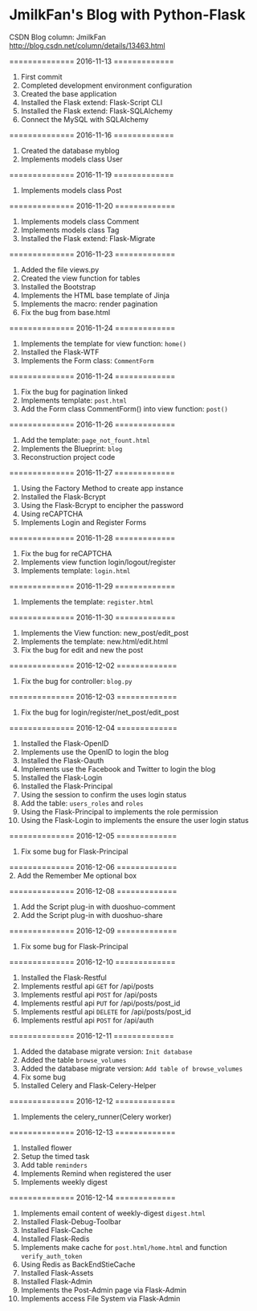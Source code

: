 # JmilkFan's Blog with Python-Flask

CSDN Blog column: JmilkFan http://blog.csdn.net/column/details/13463.html<br>

============== 2016-11-13 =============<br>
1. First commit <br>
2. Completed development environment configuration<br>
3. Created the base application<br>
4. Installed the Flask extend: Flask-Script CLI<br>
5. Installed the Flask extend: Flask-SQLAlchemy<br>
6. Connect the MySQL with SQLAlchemy

============== 2016-11-16 =============<br>
1. Created the database myblog<br>
2. Implements models class User<br>

============== 2016-11-19 =============<br>
1. Implements models class Post<br>

============== 2016-11-20 =============<br>
1. Implements models class Comment<br>
2. Implements models class Tag<br>
3. Installed the Flask extend: Flask-Migrate

============== 2016-11-23 =============<br>
1. Added the file views.py<br>
2. Created the view function for tables<br>
3. Installed the Bootstrap<br>
4. Implements the HTML base template of Jinja<br>
5. Implements the macro: render pagination<br>
6. Fix the bug from base.html

============== 2016-11-24 =============<br>
1. Implements the template for view function: `home()`<br>
2. Installed the Flask-WTF<br>
3. Implements the Form class: `CommentForm`<br>

============== 2016-11-24 =============<br>
1. Fix the bug for pagination linked<br>
2. Implements template: `post.html`<br>
3. Add the Form class CommentForm() into view function: `post()`<br>

============== 2016-11-26 =============<br>
1. Add the template: `page_not_fount.html`<br>
2. Implements the Blueprint: `blog`<br>
3. Reconstruction project code<br>

============== 2016-11-27 =============<br>
1. Using the Factory Method to create app instance<br>
2. Installed the Flask-Bcrypt<br>
3. Using the Flask-Bcrypt to encipher the password<br>
4. Using reCAPTCHA<br>
5. Implements Login and Register Forms<br>

============== 2016-11-28 =============<br>
1. Fix the bug for reCAPTCHA<br>
2. Implements view function login/logout/register<br>
3. Implements template: `login.html`<br>

============== 2016-11-29 =============<br>
1. Implements the template: `register.html`

============== 2016-11-30 =============<br>
1. Implements the View function: new_post/edit_post<br>
2. Implements the template: new.html/edit.html<br>
3. Fix the bug for edit and new the post<br>

============== 2016-12-02 =============<br>
1. Fix the bug for controller: `blog.py`<br>

============== 2016-12-03 =============<br>
1. Fix the bug for login/register/net_post/edit_post<br>

============== 2016-12-04 =============<br>
1. Installed the Flask-OpenID<br>
2. Implements use the OpenID to login the blog<br>
3. Installed the Flask-Oauth<br>
4. Implements use the Facebook and Twitter to login the blog<br>
5. Installed the Flask-Login<br>
6. Installed the Flask-Principal<br>
7. Using the session to confirm the uses login status<br>
8. Add the table: `users_roles` and `roles`<br>
9. Using the Flask-Principal to implements the role permission<br>
10. Using the Flask-Login to implements the ensure the user login status<br>

============== 2016-12-05 =============<br>
1. Fix some bug for Flask-Principal<br>

============== 2016-12-06 =============<br>
2. Add the Remember Me optional box<br>

============== 2016-12-08 =============<br>
1. Add the Script plug-in with duoshuo-comment<br>
2. Add the Script plug-in with duoshuo-share<br>

============== 2016-12-09 =============<br>
1. Fix some bug for Flask-Principal<br>

============== 2016-12-10 =============<br>
1. Installed the Flask-Restful<br>
2. Implements restful api `GET` for /api/posts<br>
3. Implements restful api `POST` for /api/posts<br>
4. Implements restful api `PUT` for /api/posts/post_id<br>
5. Implements restful api `DELETE` for /api/posts/post_id<br>
6. Implements restful api `POST` for /api/auth<br>

============== 2016-12-11 =============<br>
1. Added the database migrate version: `Init database`<br>
2. Added the table `browse_volumes`<br>
3. Added the database migrate version: `Add table of browse_volumes`<br>
4. Fix some bug<br>
5. Installed Celery and Flask-Celery-Helper<br>

============== 2016-12-12 =============<br>
1. Implements the celery_runner(Celery worker)<br>

============== 2016-12-13 =============<br>
1. Installed flower<br>
2. Setup the timed task<br>
3. Add table `reminders`<br>
4. Implements Remind when registered the user<br>
5. Implements weekly digest<br>

============== 2016-12-14 =============<br>
1. Implements email content of weekly-digest `digest.html`<br>
2. Installed Flask-Debug-Toolbar<br>
3. Installed Flask-Cache<br>
4. Installed Flask-Redis<br>
5. Implements make cache for `post.html/home.html` and function `verify_auth_token`<br>
6. Using Redis as BackEndStieCache<br>
7. Installed Flask-Assets<br>
8. Installed Flask-Admin<br>
9. Implements the Post-Admin page via Flask-Admin<br>
10. Implements access File System via Flask-Admin<br>
